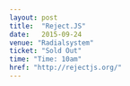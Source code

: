 ```yaml
---
layout: post
title:  "Reject.JS"
date:   2015-09-24
venue: "Radialsystem"
ticket: "Sold Out"
time: "Time: 10am"
href: "http://rejectjs.org/"
---
```

<!-- fill in the URL of your event host page if you haven't enough information for a detail page, so the event link won't point on the detail page at all -->
